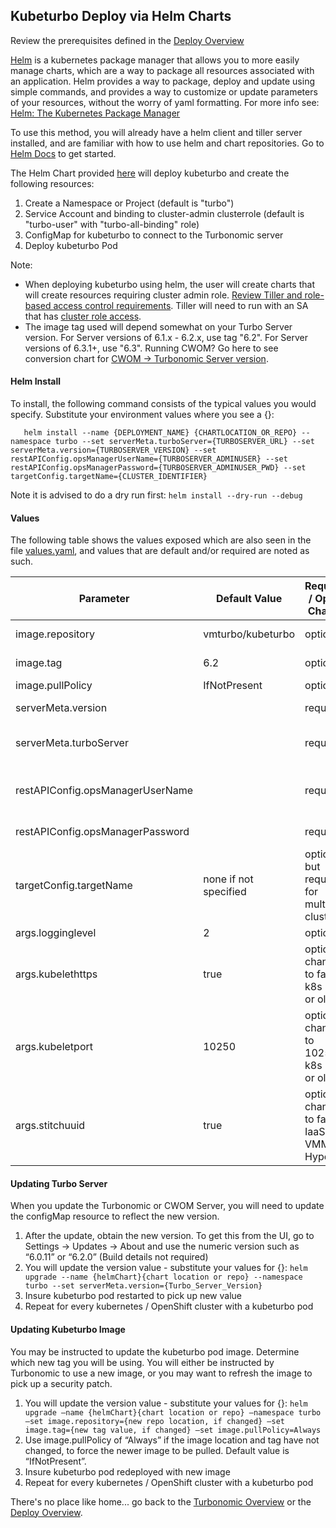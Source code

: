 ## Kubeturbo Deploy via Helm Charts

Review the prerequisites defined in the [Deploy Overview](https://github.com/turbonomic/kubeturbo/tree/master/deploy/README.md)

[Helm](https://helm.sh/) is a kubernetes package manager that allows you to more easily manage charts, which are a way to package all resources associated with an application.  Helm provides a way to package, deploy and update using simple commands, and provides a way to customize or update parameters of your resources, without the worry of yaml formatting. For more info see: [Helm: The Kubernetes Package Manager](https://github.com/helm/helm)  

To use this method, you will already have a helm client and tiller server installed, and are familiar with how to use helm and chart repositories. Go to [Helm Docs](https://helm.sh/docs/using_helm/%23quickstart-guide) to get started.

The Helm Chart provided [here](https://github.com/turbonomic/kubeturbo/tree/master/deploy/kubeturbo_helm) will deploy kubeturbo and create the following resources: 
1. Create a Namespace or Project (default is "turbo")
1. Service Account and binding to cluster-admin clusterrole (default is "turbo-user" with "turbo-all-binding" role)
1. ConfigMap for kubeturbo to connect to the Turbonomic server
1. Deploy kubeturbo Pod

Note:
* When deploying kubeturbo using helm, the user will create charts that will create resources requiring cluster admin role.  [Review Tiller and role-based access control requirements](https://docs.helm.sh/using_helm/#tiller-and-role-based-access-control).  Tiller will need to run with an SA that has [cluster role access](https://github.com/fnproject/fn-helm/issues/21).
* The image tag used will depend somewhat on your Turbo Server version.  For Server versions of 6.1.x - 6.2.x, use tag "6.2".  For Server versions of 6.3.1+, use "6.3".  Running CWOM? Go here to see conversion chart for [CWOM -> Turbonomic Server version](https://github.com/turbonomic/kubeturbo/tree/master/deploy/CWOM_versions.md).

#### Helm Install

To install, the following command consists of the typical values you would specify.  Substitute your environment values where you see a {}:

`   helm install --name {DEPLOYMENT_NAME} {CHARTLOCATION_OR_REPO} --namespace turbo --set serverMeta.turboServer={TURBOSERVER_URL} --set serverMeta.version={TURBOSERVER_VERSION} --set restAPIConfig.opsManagerUserName={TURBOSERVER_ADMINUSER} --set restAPIConfig.opsManagerPassword={TURBOSERVER_ADMINUSER_PWD} --set targetConfig.targetName={CLUSTER_IDENTIFIER}`

Note it is advised to do a dry run first: `helm install --dry-run --debug`

#### Values

The following table shows the values exposed which are also seen in the file [values.yaml](https://github.com/turbonomic/kubeturbo/tree/master/deploy/kubeturbo_helm/values.yaml), and values that are default and/or required are noted as such.

Parameter|Default Value|Required / Opt to Change|Parameter Type
------------ | ------------- | --------------- | -------------
image.repository|vmturbo/kubeturbo|optional|path to repo
image.tag|6.2|optional|kubeturbo tag
image.pullPolicy|IfNotPresent|optional| 
serverMeta.version| |required|number x.y.z
serverMeta.turboServer| |required|https URL to log into Server
restAPIConfig.opsManagerUserName| |required|local or AD user with admin role
restAPIConfig.opsManagerPassword| |required|admin's password
targetConfig.targetName|none if not specified|optional but required for multiple clusters|String, how you want to identify your cluster
args.logginglevel|2|optional|number
args.kubelethttps|true|optional, change to false if k8s 1.10 or older|bolean
args.kubeletport|10250|optional, change to 10255 if k8s 1.10 or older|number
args.stitchuuid|true|optional, change to false if IaaS is VMM, Hyper-V|bolean

#### Updating Turbo Server
When you update the Turbonomic or CWOM Server, you will need to update the configMap resource to reflect the new version.

1. After the update, obtain the new version.  To get this from the UI, go to Settings -> Updates -> About and use the numeric version such as “6.0.11” or “6.2.0” (Build details not required)
1. You will update the version value - substitute your values for {}:  `helm upgrade --name {helmChart}{chart location or repo} --namespace turbo --set serverMeta.version={Turbo_Server_Version}`
1. Insure kubeturbo pod restarted to pick up new value
1. Repeat for every kubernetes / OpenShift cluster with a kubeturbo pod

#### Updating Kubeturbo Image
You may be instructed to update the kubeturbo pod image.  Determine which new tag you will be using.  You will either be instructed by Turbonomic to use a new image, or you may want to refresh the image to pick up a security patch.

1. You will update the version value - substitute your values for {}:  `helm upgrade –name {helmChart}{chart location or repo} –namespace turbo –set image.repository={new repo location, if changed} –set image.tag={new tag value, if changed} –set image.pullPolicy=Always`
1. Use image.pullPolicy of “Always” if the image location and tag have not changed, to force the newer image to be pulled. Default value is “IfNotPresent”.
1. Insure kubeturbo pod redeployed with new image
1. Repeat for every kubernetes / OpenShift cluster with a kubeturbo pod

There's no place like home... go back to the [Turbonomic Overview](https://github.com/turbonomic/kubeturbo/tree/master/README.md) or the [Deploy Overview](https://github.com/turbonomic/kubeturbo/tree/master/deploy/README.md).